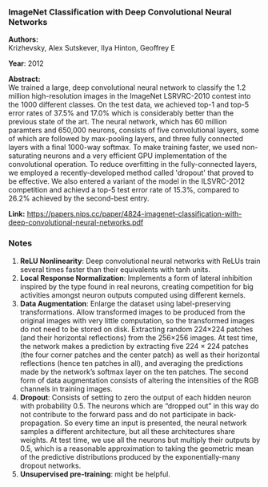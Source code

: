 
### ImageNet Classification with Deep Convolutional Neural Networks
**Authors:**  
Krizhevsky, Alex  Sutskever, Ilya  Hinton, Geoffrey E  

**Year**: 2012  
  
**Abstract:**  
We trained a large, deep convolutional neural network to classify the 1.2 million high-resolution images in the ImageNet LSRVRC-2010 contest into the 1000 different classes. On the test data, we achieved top-1 and top-5 error rates of 37.5% and 17.0% which is considerably better than the previous state of the art. The neural network, which has 60 million paramters and 650,000 neurons, consists of five convolutional layers, some of which are followed by max-pooling layers, and three fully connected layers with a final 1000-way softmax. To make training faster, we used non-saturating neurons and a very efficient GPU implementation of the convolutional operation. To reduce overfitting in the fully-connected layers, we employed a recently-developed method called 'dropout' that proved to be effective. We also entered a variant of the model in the ILSVRC-2012 competition and achievd a top-5 test error rate of 15.3%, compared to 26.2% achieved by the second-best entry.  
  
**Link:** https://papers.nips.cc/paper/4824-imagenet-classification-with-deep-convolutional-neural-networks.pdf  


### Notes
1. **ReLU Nonlinearity**: Deep convolutional neural networks with ReLUs train several times faster than their equivalents with tanh units.
2. **Local Response Normalization**: Implements a form of lateral inhibition inspired by the type found in real neurons, creating competition for big activities amongst neuron outputs computed using different kernels.
3. **Data Augmentation**: Enlarge the dataset using label-preserving transformations. Allow transformed images to be produced from the original images with very little computation, so the transformed images do not need to be stored on disk. Extracting random 224×224 patches (and their horizontal reflections) from the 256×256 images. At test time, the network makes a prediction by extracting
five 224 × 224 patches (the four corner patches and the center patch) as well as their horizontal reflections (hence ten patches in all), and averaging the predictions made by the network’s softmax layer on the ten patches. The second form of data augmentation consists of altering the intensities of the RGB channels in training images.
4. **Dropout**: Consists of setting to zero the output of each hidden neuron with probability 0.5. The neurons which are “dropped out” in this way do not contribute to the forward pass and do not participate in back- propagation. So every time an input is presented, the neural network samples a different architecture, but all these architectures share weights. At test time, we use all the neurons but multiply their outputs by 0.5, which is a reasonable approximation to taking the geometric mean of the predictive distributions produced by the exponentially-many dropout networks.
5. **Unsupervised pre-training**: might be helpful.

